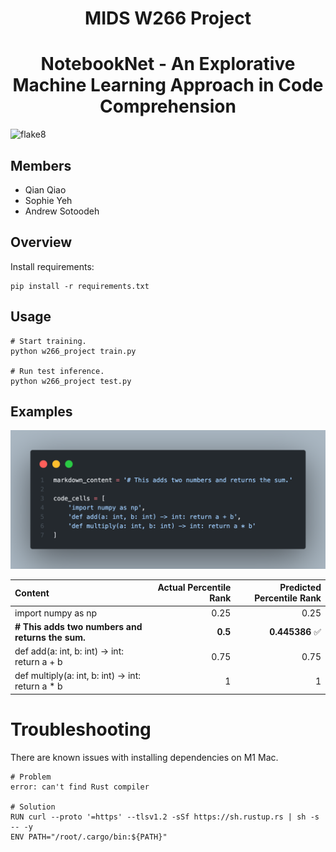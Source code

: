 <h1 align="center">
 MIDS W266 Project
</h1>

<h1 align="center">
NotebookNet - An Explorative Machine Learning Approach in Code Comprehension
</h1>

![flake8](https://github.com/sotoodaa-ucb/ucb_mids_w266_project/actions/workflows/flake8.yml/badge.svg)

## Members
- Qian Qiao
- Sophie Yeh
- Andrew Sotoodeh

## Overview
Install requirements:
```
pip install -r requirements.txt
```



## Usage
```
# Start training.
python w266_project train.py

# Run test inference.
python w266_project test.py
```


## Examples

![test](./res/example_1.png)

| Content                                           |   Actual Percentile Rank|   Predicted Percentile Rank |
|:--------------------------------------------------|------------------:|---------------------:|
| import numpy as np                                |              0.25 |             0.25     |
| **# This adds two numbers and returns the sum.**      |              **0.5**  |             **0.445386** ✅|
| def add(a: int, b: int) -> int: return a + b      |              0.75 |             0.75     |
| def multiply(a: int, b: int) -> int: return a * b |              1    |             1        |




# Troubleshooting
There are known issues with installing dependencies on M1 Mac.
```
# Problem
error: can't find Rust compiler

# Solution
RUN curl --proto '=https' --tlsv1.2 -sSf https://sh.rustup.rs | sh -s -- -y
ENV PATH="/root/.cargo/bin:${PATH}"
```